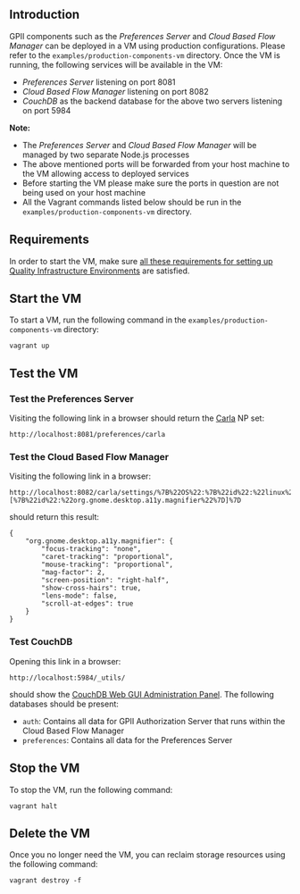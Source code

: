 ## Introduction

GPII components such as the *Preferences Server* and *Cloud Based Flow Manager* can be deployed in a VM using production configurations. Please refer to the ```examples/production-components-vm``` directory. Once the VM is running, the following services will be available in the VM:

* *Preferences Server* listening on port 8081
* *Cloud Based Flow Manager* listening on port 8082
* *CouchDB* as the backend database for the above two servers listening on port 5984

**Note:** 

* The *Preferences Server* and *Cloud Based Flow Manager* will be managed by two separate Node.js processes
* The above mentioned ports will be forwarded from your host machine to the VM allowing access to deployed services
* Before starting the VM please make sure the ports in question are not being used on your host machine
* All the Vagrant commands listed below should be run in the ```examples/production-components-vm``` directory.

## Requirements

In order to start the VM, make sure [all these requirements for setting up Quality Infrastructure Environments](https://github.com/GPII/qi-development-environments/blob/master/README.md#requirements) are satisfied.

## Start the VM

To start a VM, run the following command in the ```examples/production-components-vm``` directory:

```
vagrant up
```

## Test the VM

### Test the Preferences Server

Visiting the following link in a browser should return the [Carla](https://github.com/GPII/universal/blob/master/testData/preferences/carla.json) NP set:

```
http://localhost:8081/preferences/carla
```

### Test the Cloud Based Flow Manager

Visiting the following link in a browser:

```
http://localhost:8082/carla/settings/%7B%22OS%22:%7B%22id%22:%22linux%22%7D,%22solutions%22:[%7B%22id%22:%22org.gnome.desktop.a11y.magnifier%22%7D]%7D
```

should return this result:

```
{
    "org.gnome.desktop.a11y.magnifier": {
        "focus-tracking": "none",
        "caret-tracking": "proportional",
        "mouse-tracking": "proportional",
        "mag-factor": 2,
        "screen-position": "right-half",
        "show-cross-hairs": true,
        "lens-mode": false,
        "scroll-at-edges": true
    }
}
```

### Test CouchDB

Opening this link in a browser:

```
http://localhost:5984/_utils/
```

should show the [CouchDB Web GUI Administration Panel](http://docs.couchdb.org/en/1.6.1/intro/futon.html). The following databases should be present:

* ```auth```: Contains all data for GPII Authorization Server that runs within the Cloud Based Flow Manager
* ```preferences```: Contains all data for the Preferences Server

## Stop the VM

To stop the VM, run the following command:

```
vagrant halt
```

## Delete the VM

Once you no longer need the VM, you can reclaim storage resources using the following command:

```
vagrant destroy -f
```
